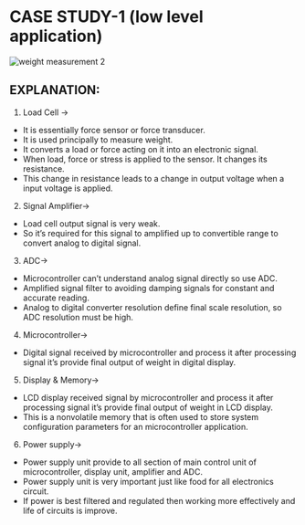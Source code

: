 # CASE STUDY-1 (low level application)

![weight measurement 2](https://user-images.githubusercontent.com/98831772/154840632-d4695296-df00-4d6f-a16e-eea468ce21de.png)


## EXPLANATION:
1) Load Cell → 
-	It is essentially force sensor or force transducer.
-	 It is used principally to measure weight.
-	 It converts a load or force acting on it into an electronic signal. 
-	When load, force or stress is applied to the sensor. It changes its resistance.
-	This change in resistance leads to a change in output voltage when a input voltage is applied.

2) Signal Amplifier→
-	Load cell output signal is very weak.
-	So it’s required for this signal to amplified up to convertible range to convert analog to digital signal.

3)	ADC→
-	Microcontroller can’t understand analog signal directly so use ADC.
-	Amplified signal filter to avoiding damping signals for constant and accurate reading. 
-	Analog to digital converter resolution define final scale resolution, so ADC resolution must be high.

4)	Microcontroller→
-	Digital signal received by microcontroller and process it after processing signal it’s provide final output of weight in digital display.

5) Display & Memory→
-	LCD display received signal by microcontroller and process it after processing signal it’s provide final output of weight in LCD display.
-	This is a nonvolatile memory that is often used to store system configuration parameters for an microcontroller application.

6) Power supply→
-	Power supply unit provide to all section of main control unit of microcontroller, display unit, amplifier and ADC.
-	Power supply unit is very important just like food for all electronics circuit.
-	If power is best filtered and regulated then working more effectively and life of circuits is improve.


